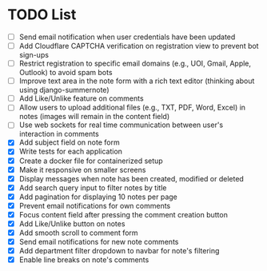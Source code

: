 # TODO List

- [ ] Send email notification when user credentials have been updated
- [ ] Add Cloudflare CAPTCHA verification on registration view to prevent bot sign-ups
- [ ] Restrict registration to specific email domains (e.g., UOI, Gmail, Apple, Outlook) to avoid spam bots
- [ ] Improve text area in the note form with a rich text editor (thinking about using django-summernote)
- [ ] Add Like/Unlike feature on comments
- [ ] Allow users to upload additional files (e.g., TXT, PDF, Word, Excel) in notes (images will remain in the content field)
- [ ] Use web sockets for real time communication between user's interaction in comments
- [X] Add subject field on note form
- [X] Write tests for each application
- [X] Create a docker file for containerized setup
- [X] Make it responsive on smaller screens
- [X] Display messages when note has been created, modified or deleted
- [X] Add search query input to filter notes by title
- [X] Add pagination for displaying 10 notes per page
- [X] Prevent email notifications for own comments
- [X] Focus content field after pressing the comment creation button
- [X] Add Like/Unlike button on notes
- [X] Add smooth scroll to comment form
- [X] Send email notifications for new note comments
- [X] Add department filter dropdown to navbar for note's filtering
- [X] Enable line breaks on note's comments
